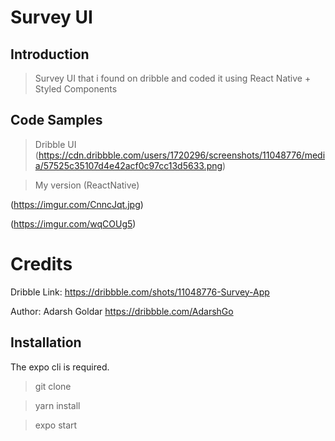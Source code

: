 # Survey UI

## Introduction

> Survey UI that i found on dribble and coded it using React Native + Styled Components

## Code Samples

> Dribble UI (https://cdn.dribbble.com/users/1720296/screenshots/11048776/media/57525c35107d4e42acf0c97cc13d5633.png)

> My version (ReactNative)

(https://imgur.com/CnncJqt.jpg)

(https://imgur.com/wqCOUg5)


# Credits

Dribble Link: https://dribbble.com/shots/11048776-Survey-App

Author: Adarsh Goldar https://dribbble.com/AdarshGo





## Installation

The expo cli is required.

> git clone 

> yarn install 

> expo start
